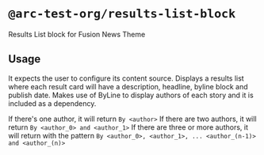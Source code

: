 # `@arc-test-org/results-list-block`
Results List block for Fusion News Theme

## Usage
It expects the user to configure its content source.
Displays a results list where each result card will have a description, headline, byline block and publish date. 
Makes use of ByLine to display authors of each story and it is included as a dependency.

If there's one author, it will return `By <author>`
If there are two authors, it will return `By <author_0> and <author_1>`
If there are three or more authors, it will return with the pattern `By <author_0>, <author_1>, ... <author_(n-1)> and <author_(n)>`